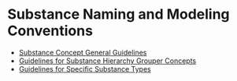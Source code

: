 # Substance Naming and Modeling Conventions

* [Substance Concept General Guidelines](../../substance/substance-concept-general-guidelines.md)
* [Guidelines for Substance Hierarchy Grouper Concepts](../../substance/guidelines-for-substance-hierarchy-grouper-concepts.md)
* [Guidelines for Specific Substance Types](../../substance/guidelines-for-specific-substance-types.md)

